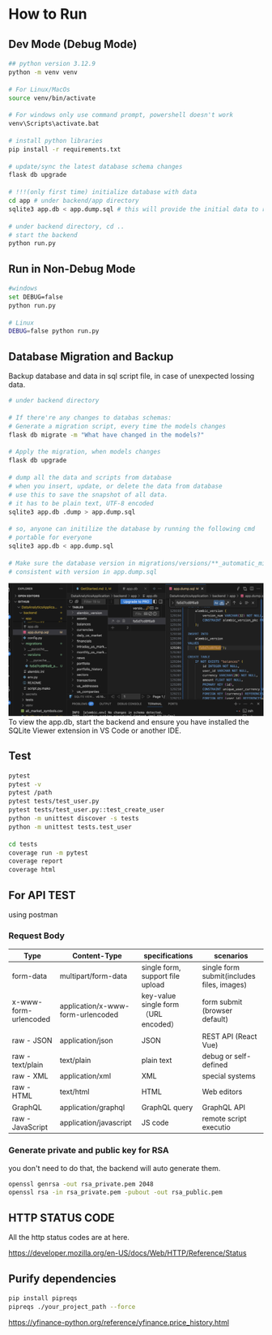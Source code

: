 # How to Run

## Dev Mode (Debug Mode)

```bash
## python version 3.12.9
python -m venv venv

# For Linux/MacOs
source venv/bin/activate

# For windows only use command prompt, powershell doesn't work
venv\Scripts\activate.bat

# install python libraries
pip install -r requirements.txt

# update/sync the latest database schema changes
flask db upgrade

# !!!(only first time) initialize database with data
cd app # under backend/app directory
sqlite3 app.db < app.dump.sql # this will provide the initial data to run the database

# under backend directory, cd ..
# start the backend
python run.py
```

## Run in Non-Debug Mode

```bash
#windows
set DEBUG=false
python run.py

# Linux
DEBUG=false python run.py
```

## Database Migration and Backup

Backup database and data in sql script file, in case of unexpected lossing data.

```bash
# under backend directory

# If there're any changes to databas schemas:
# Generate a migration script, every time the models changes
flask db migrate -m "What have changed in the models?"

# Apply the migration, when models changes
flask db upgrade

# dump all the data and scripts from database
# when you insert, update, or delete the data from database
# use this to save the snapshot of all data.
# it has to be plain text, UTF-8 encoded
sqlite3 app.db .dump > app.dump.sql

# so, anyone can initilize the database by running the following cmd
# portable for everyone
sqlite3 app.db < app.dump.sql

# Make sure the database version in migrations/versions/**_automatic_migrations.py is
# consistent with version in app.dump.sql
```

![alt text](image.png)
To view the app.db, start the backend and ensure you have installed the SQLite Viewer extension in VS Code or another IDE.

## Test

```bash
pytest
pytest -v
pytest /path
pytest tests/test_user.py
pytest tests/test_user.py::test_create_user
python -m unittest discover -s tests
python -m unittest tests.test_user

cd tests
coverage run -m pytest
coverage report
coverage html
```

## For API TEST

using postman

### Request Body

| Type                  | Content-Type                      | specifications                       | scenarios                                  |
| --------------------- | --------------------------------- | ------------------------------------ | ------------------------------------------ |
| form-data             | multipart/form-data               | single form, support file upload     | single form submit(includes files, images) |
| x-www-form-urlencoded | application/x-www-form-urlencoded | key-value single form（URL encoded） | form submit (browser default)              |
| raw - JSON            | application/json                  | JSON                                 | REST API (React Vue)                       |
| raw - text/plain      | text/plain                        | plain text                           | debug or self-defined                      |
| raw - XML             | application/xml                   | XML                                  | special systems                            |
| raw - HTML            | text/html                         | HTML                                 | Web editors                                |
| GraphQL               | application/graphql               | GraphQL query                        | GraphQL API                                |
| raw - JavaScript      | application/javascript            | JS code                              | remote script executio                     |

### Generate private and public key for RSA

you don't need to do that, the backend will auto generate them.

```bash
openssl genrsa -out rsa_private.pem 2048
openssl rsa -in rsa_private.pem -pubout -out rsa_public.pem
```

## HTTP STATUS CODE

All the http status codes are at here.

https://developer.mozilla.org/en-US/docs/Web/HTTP/Reference/Status

## Purify dependencies

```bash
pip install pipreqs
pipreqs ./your_project_path --force
```

https://yfinance-python.org/reference/yfinance.price_history.html
